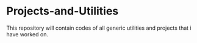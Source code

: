 # Projects-and-Utilities
This repository will contain codes of all generic utilities and projects that i have worked on. 
